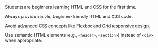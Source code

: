 Students are beginners learning HTML and CSS for the first time.

Always provide simple, beginner-friendly HTML and CSS code.

Avoid advanced CSS concepts like Flexbox and Grid responsive design.

Use semantic HTML elements (e.g., `<header>`, `<section>`) instead of `<div>` when appropriate.
